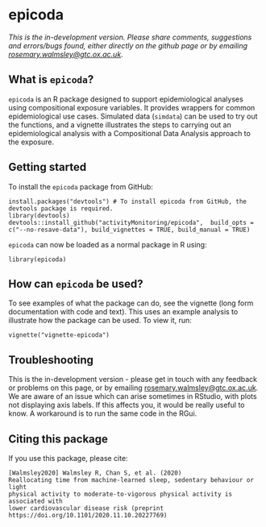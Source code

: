 # epicoda

*This is the in-development version. Please share comments, suggestions and errors/bugs found, either directly on the github page or by emailing rosemary.walmsley@gtc.ox.ac.uk*. 

## What is `epicoda`? 
`epicoda` is an R package designed to support epidemiological analyses using compositional exposure variables. It provides wrappers for common epidemiological use cases. Simulated data (`simdata`) can be used to try out the functions, and a vignette illustrates the steps to carrying out an epidemiological analysis with a Compositional Data Analysis approach to the exposure. 

## Getting started
To install the `epicoda` package from GitHub:
```{r}
install.packages("devtools") # To install epicoda from GitHub, the devtools package is required.  
library(devtools)
devtools::install_github("activityMonitoring/epicoda",  build_opts = c("--no-resave-data"), build_vignettes = TRUE, build_manual = TRUE)
```
`epicoda` can now be loaded as a normal package in R using: 
```{r}
library(epicoda)
```
## How can `epicoda` be used? 
To see examples of what the package can do, see the vignette (long form documentation with code and text). This uses an example analysis to illustrate how the package can be used. To view it, run:  
```{r}
vignette("vignette-epicoda")
```
## Troubleshooting 
This is the in-development version - please get in touch with any feedback or problems on this page, or by emailing rosemary.walmsley@gtc.ox.ac.uk. 
We are aware of an issue which can arise sometimes in RStudio, with plots not displaying axis labels. If this affects you, it would be really useful to know. A workaround is to run the same code in the RGui. 

## Citing this package
If you use this package, please cite:
```
[Walmsley2020] Walmsley R, Chan S, et al. (2020)
Reallocating time from machine-learned sleep, sedentary behaviour or light 
physical activity to moderate-to-vigorous physical activity is associated with 
lower cardiovascular disease risk (preprint https://doi.org/10.1101/2020.11.10.20227769)
```
